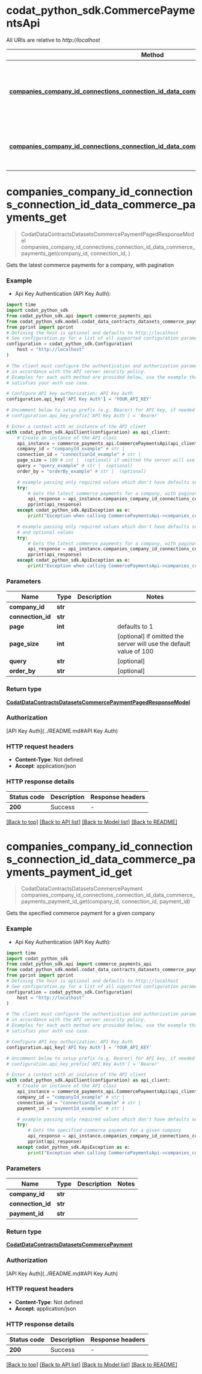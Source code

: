 # codat_python_sdk.CommercePaymentsApi

All URIs are relative to *http://localhost*

Method | HTTP request | Description
------------- | ------------- | -------------
[**companies_company_id_connections_connection_id_data_commerce_payments_get**](CommercePaymentsApi.md#companies_company_id_connections_connection_id_data_commerce_payments_get) | **GET** /companies/{companyId}/connections/{connectionId}/data/commerce-payments | Gets the latest commerce payments for a company, with pagination
[**companies_company_id_connections_connection_id_data_commerce_payments_payment_id_get**](CommercePaymentsApi.md#companies_company_id_connections_connection_id_data_commerce_payments_payment_id_get) | **GET** /companies/{companyId}/connections/{connectionId}/data/commerce-payments/{paymentId} | Gets the specified commerce payment for a given company


# **companies_company_id_connections_connection_id_data_commerce_payments_get**
> CodatDataContractsDatasetsCommercePaymentPagedResponseModel companies_company_id_connections_connection_id_data_commerce_payments_get(company_id, connection_id, )

Gets the latest commerce payments for a company, with pagination

### Example

* Api Key Authentication (API Key Auth):
```python
import time
import codat_python_sdk
from codat_python_sdk.api import commerce_payments_api
from codat_python_sdk.model.codat_data_contracts_datasets_commerce_payment_paged_response_model import CodatDataContractsDatasetsCommercePaymentPagedResponseModel
from pprint import pprint
# Defining the host is optional and defaults to http://localhost
# See configuration.py for a list of all supported configuration parameters.
configuration = codat_python_sdk.Configuration(
    host = "http://localhost"
)

# The client must configure the authentication and authorization parameters
# in accordance with the API server security policy.
# Examples for each auth method are provided below, use the example that
# satisfies your auth use case.

# Configure API key authorization: API Key Auth
configuration.api_key['API Key Auth'] = 'YOUR_API_KEY'

# Uncomment below to setup prefix (e.g. Bearer) for API key, if needed
# configuration.api_key_prefix['API Key Auth'] = 'Bearer'

# Enter a context with an instance of the API client
with codat_python_sdk.ApiClient(configuration) as api_client:
    # Create an instance of the API class
    api_instance = commerce_payments_api.CommercePaymentsApi(api_client)
    company_id = "companyId_example" # str | 
    connection_id = "connectionId_example" # str | 
    page_size = 100 # int |  (optional) if omitted the server will use the default value of 100
    query = "query_example" # str |  (optional)
    order_by = "orderBy_example" # str |  (optional)

    # example passing only required values which don't have defaults set
    try:
        # Gets the latest commerce payments for a company, with pagination
        api_response = api_instance.companies_company_id_connections_connection_id_data_commerce_payments_get(company_id, connection_id, )
        pprint(api_response)
    except codat_python_sdk.ApiException as e:
        print("Exception when calling CommercePaymentsApi->companies_company_id_connections_connection_id_data_commerce_payments_get: %s\n" % e)

    # example passing only required values which don't have defaults set
    # and optional values
    try:
        # Gets the latest commerce payments for a company, with pagination
        api_response = api_instance.companies_company_id_connections_connection_id_data_commerce_payments_get(company_id, connection_id, page_size=page_size, query=query, order_by=order_by)
        pprint(api_response)
    except codat_python_sdk.ApiException as e:
        print("Exception when calling CommercePaymentsApi->companies_company_id_connections_connection_id_data_commerce_payments_get: %s\n" % e)
```


### Parameters

Name | Type | Description  | Notes
------------- | ------------- | ------------- | -------------
 **company_id** | **str**|  |
 **connection_id** | **str**|  |
 **page** | **int**|  | defaults to 1
 **page_size** | **int**|  | [optional] if omitted the server will use the default value of 100
 **query** | **str**|  | [optional]
 **order_by** | **str**|  | [optional]

### Return type

[**CodatDataContractsDatasetsCommercePaymentPagedResponseModel**](CodatDataContractsDatasetsCommercePaymentPagedResponseModel.md)

### Authorization

[API Key Auth](../README.md#API Key Auth)

### HTTP request headers

 - **Content-Type**: Not defined
 - **Accept**: application/json


### HTTP response details
| Status code | Description | Response headers |
|-------------|-------------|------------------|
**200** | Success |  -  |

[[Back to top]](#) [[Back to API list]](../README.md#documentation-for-api-endpoints) [[Back to Model list]](../README.md#documentation-for-models) [[Back to README]](../README.md)

# **companies_company_id_connections_connection_id_data_commerce_payments_payment_id_get**
> CodatDataContractsDatasetsCommercePayment companies_company_id_connections_connection_id_data_commerce_payments_payment_id_get(company_id, connection_id, payment_id)

Gets the specified commerce payment for a given company

### Example

* Api Key Authentication (API Key Auth):
```python
import time
import codat_python_sdk
from codat_python_sdk.api import commerce_payments_api
from codat_python_sdk.model.codat_data_contracts_datasets_commerce_payment import CodatDataContractsDatasetsCommercePayment
from pprint import pprint
# Defining the host is optional and defaults to http://localhost
# See configuration.py for a list of all supported configuration parameters.
configuration = codat_python_sdk.Configuration(
    host = "http://localhost"
)

# The client must configure the authentication and authorization parameters
# in accordance with the API server security policy.
# Examples for each auth method are provided below, use the example that
# satisfies your auth use case.

# Configure API key authorization: API Key Auth
configuration.api_key['API Key Auth'] = 'YOUR_API_KEY'

# Uncomment below to setup prefix (e.g. Bearer) for API key, if needed
# configuration.api_key_prefix['API Key Auth'] = 'Bearer'

# Enter a context with an instance of the API client
with codat_python_sdk.ApiClient(configuration) as api_client:
    # Create an instance of the API class
    api_instance = commerce_payments_api.CommercePaymentsApi(api_client)
    company_id = "companyId_example" # str | 
    connection_id = "connectionId_example" # str | 
    payment_id = "paymentId_example" # str | 

    # example passing only required values which don't have defaults set
    try:
        # Gets the specified commerce payment for a given company
        api_response = api_instance.companies_company_id_connections_connection_id_data_commerce_payments_payment_id_get(company_id, connection_id, payment_id)
        pprint(api_response)
    except codat_python_sdk.ApiException as e:
        print("Exception when calling CommercePaymentsApi->companies_company_id_connections_connection_id_data_commerce_payments_payment_id_get: %s\n" % e)
```


### Parameters

Name | Type | Description  | Notes
------------- | ------------- | ------------- | -------------
 **company_id** | **str**|  |
 **connection_id** | **str**|  |
 **payment_id** | **str**|  |

### Return type

[**CodatDataContractsDatasetsCommercePayment**](CodatDataContractsDatasetsCommercePayment.md)

### Authorization

[API Key Auth](../README.md#API Key Auth)

### HTTP request headers

 - **Content-Type**: Not defined
 - **Accept**: application/json


### HTTP response details
| Status code | Description | Response headers |
|-------------|-------------|------------------|
**200** | Success |  -  |

[[Back to top]](#) [[Back to API list]](../README.md#documentation-for-api-endpoints) [[Back to Model list]](../README.md#documentation-for-models) [[Back to README]](../README.md)

